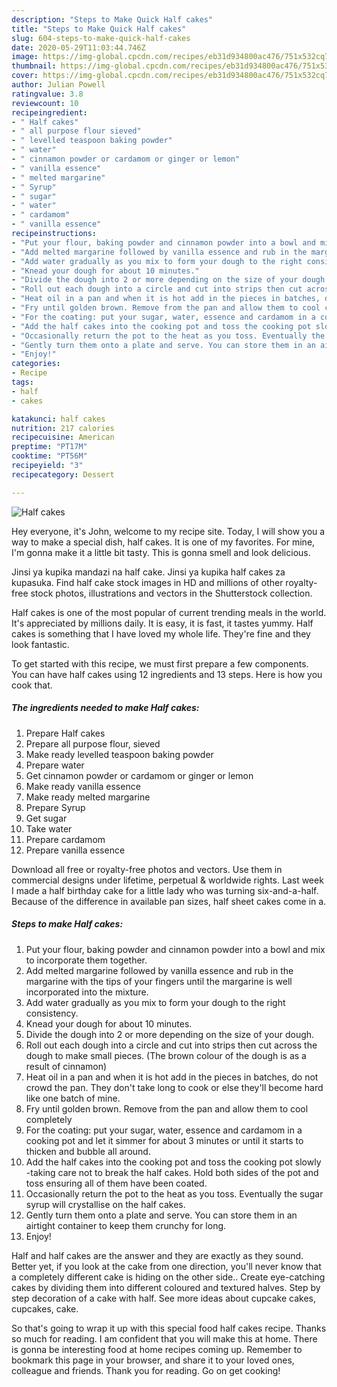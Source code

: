 ```yaml
---
description: "Steps to Make Quick Half cakes"
title: "Steps to Make Quick Half cakes"
slug: 604-steps-to-make-quick-half-cakes
date: 2020-05-29T11:03:44.746Z
image: https://img-global.cpcdn.com/recipes/eb31d934800ac476/751x532cq70/half-cakes-recipe-main-photo.jpg
thumbnail: https://img-global.cpcdn.com/recipes/eb31d934800ac476/751x532cq70/half-cakes-recipe-main-photo.jpg
cover: https://img-global.cpcdn.com/recipes/eb31d934800ac476/751x532cq70/half-cakes-recipe-main-photo.jpg
author: Julian Powell
ratingvalue: 3.8
reviewcount: 10
recipeingredient:
- " Half cakes"
- " all purpose flour sieved"
- " levelled teaspoon baking powder"
- " water"
- " cinnamon powder or cardamom or ginger or lemon"
- " vanilla essence"
- " melted margarine"
- " Syrup"
- " sugar"
- " water"
- " cardamom"
- " vanilla essence"
recipeinstructions:
- "Put your flour, baking powder and cinnamon powder into a bowl and mix to incorporate them together."
- "Add melted margarine followed by vanilla essence and rub in the margarine with the tips of your fingers until the margarine is well incorporated into the mixture."
- "Add water gradually as you mix to form your dough to the right consistency."
- "Knead your dough for about 10 minutes."
- "Divide the dough into 2 or more depending on the size of your dough."
- "Roll out each dough into a circle and cut into strips then cut across the dough to make small pieces. (The brown colour of the dough is as a result of cinnamon)"
- "Heat oil in a pan and when it is hot add in the pieces in batches, do not crowd the pan. They don&#39;t take long to cook or else they&#39;ll become hard like one batch of mine."
- "Fry until golden brown. Remove from the pan and allow them to cool completely"
- "For the coating: put your sugar, water, essence and cardamom in a cooking pot and let it simmer for about 3 minutes or until it starts to thicken and bubble all around."
- "Add the half cakes into the cooking pot and toss the cooking pot slowly -taking care not to break the half cakes. Hold both sides of the pot and toss ensuring all of them have been coated."
- "Occasionally return the pot to the heat as you toss. Eventually the sugar syrup will crystallise on the half cakes."
- "Gently turn them onto a plate and serve. You can store them in an airtight container to keep them crunchy for long."
- "Enjoy!"
categories:
- Recipe
tags:
- half
- cakes

katakunci: half cakes 
nutrition: 217 calories
recipecuisine: American
preptime: "PT17M"
cooktime: "PT56M"
recipeyield: "3"
recipecategory: Dessert

---
```



![Half cakes](https://img-global.cpcdn.com/recipes/eb31d934800ac476/751x532cq70/half-cakes-recipe-main-photo.jpg)

Hey everyone, it's John, welcome to my recipe site. Today, I will show you a way to make a special dish, half cakes. It is one of my favorites. For mine, I'm gonna make it a little bit tasty. This is gonna smell and look delicious.

Jinsi ya kupika mandazi na half cake. Jinsi ya kupika half cakes za kupasuka. Find half cake stock images in HD and millions of other royalty-free stock photos, illustrations and vectors in the Shutterstock collection.

Half cakes is one of the most popular of current trending meals in the world. It's appreciated by millions daily. It is easy, it is fast, it tastes yummy. Half cakes is something that I have loved my whole life. They're fine and they look fantastic.


To get started with this recipe, we must first prepare a few components. You can have half cakes using 12 ingredients and 13 steps. Here is how you cook that.

<!--inarticleads1-->

##### The ingredients needed to make Half cakes:

1. Prepare  Half cakes
1. Prepare  all purpose flour, sieved
1. Make ready  levelled teaspoon baking powder
1. Prepare  water
1. Get  cinnamon powder or cardamom or ginger or lemon
1. Make ready  vanilla essence
1. Make ready  melted margarine
1. Prepare  Syrup
1. Get  sugar
1. Take  water
1. Prepare  cardamom
1. Prepare  vanilla essence


Download all free or royalty-free photos and vectors. Use them in commercial designs under lifetime, perpetual &amp; worldwide rights. Last week I made a half birthday cake for a little lady who was turning six-and-a-half. Because of the difference in available pan sizes, half sheet cakes come in a. 

<!--inarticleads2-->

##### Steps to make Half cakes:

1. Put your flour, baking powder and cinnamon powder into a bowl and mix to incorporate them together.
1. Add melted margarine followed by vanilla essence and rub in the margarine with the tips of your fingers until the margarine is well incorporated into the mixture.
1. Add water gradually as you mix to form your dough to the right consistency.
1. Knead your dough for about 10 minutes.
1. Divide the dough into 2 or more depending on the size of your dough.
1. Roll out each dough into a circle and cut into strips then cut across the dough to make small pieces. (The brown colour of the dough is as a result of cinnamon)
1. Heat oil in a pan and when it is hot add in the pieces in batches, do not crowd the pan. They don&#39;t take long to cook or else they&#39;ll become hard like one batch of mine.
1. Fry until golden brown. Remove from the pan and allow them to cool completely
1. For the coating: put your sugar, water, essence and cardamom in a cooking pot and let it simmer for about 3 minutes or until it starts to thicken and bubble all around.
1. Add the half cakes into the cooking pot and toss the cooking pot slowly -taking care not to break the half cakes. Hold both sides of the pot and toss ensuring all of them have been coated.
1. Occasionally return the pot to the heat as you toss. Eventually the sugar syrup will crystallise on the half cakes.
1. Gently turn them onto a plate and serve. You can store them in an airtight container to keep them crunchy for long.
1. Enjoy!


Half and half cakes are the answer and they are exactly as they sound. Better yet, if you look at the cake from one direction, you&#39;ll never know that a completely different cake is hiding on the other side.. Create eye-catching cakes by dividing them into different coloured and textured halves. Step by step decoration of a cake with half. See more ideas about cupcake cakes, cupcakes, cake. 

So that's going to wrap it up with this special food half cakes recipe. Thanks so much for reading. I am confident that you will make this at home. There is gonna be interesting food at home recipes coming up. Remember to bookmark this page in your browser, and share it to your loved ones, colleague and friends. Thank you for reading. Go on get cooking!
